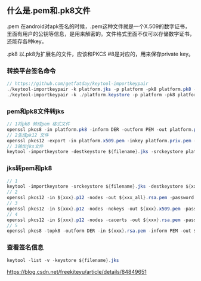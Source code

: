 ## 什么是.pem和.pk8文件
.pem
在android对apk签名的时候，.pem这种文件就是一个X.509的数字证书，里面有用户的公钥等信息，是用来解密的。文件格式里面不仅可以存储数字证书，还能存各种key。

.pk8
以.pk8为扩展名的文件，应该和PKCS #8是对应的，用来保存private key。

### 转换平台签名命令
```java
// https://github.com/getfatday/keytool-importkeypair
./keytool-importkeypair -k platform.jks -p platform -pk8 platform.pk8 -cert platform.x509.pem -alias platform
./keytool-importkeypair -k ./platform.keystore -p platform -pk8 platform.pk8 -cert platform.x509.pem -alias platform
```

### pem和pk8文件转jks
```java
// 1将pk8 转成pem 格式文件
openssl pkcs8 -in platform.pk8 -inform DER -outform PEM -out platform.priv.pem -nocrypt
// 2生成pk12 文件
openssl pkcs12 -export -in platform.x509.pem -inkey platform.priv.pem -out platform.pk12 -name android
// 3输出jks文件
keytool -importkeystore -destkeystore ${filename}.jks -srckeystore platform.pk12 -srcstoretype PKCS12 -srcstorepass ${password}
```


### jks转pem和pk8
```java
// 1
keytool -importkeystore -srckeystore ${filename}.jks -destkeystore ${xxx}.p12 -srcstoretype jks -deststoretype PKCS12
// 2
openssl pkcs12 -in ${xxx}.p12 -nodes -out ${xxx_all}.rsa.pem -password pass:password
// 3
openssl pkcs12 -in ${xxx}.p12 -nodes -nokeys -out ${xxx}.x509.pem -password pass:${password}
// 4
openssl pkcs12 -in ${xxx}.p12 -nodes -cacerts -out ${xxx}.rsa.pem -password pass:${password}
// 5
openssl pkcs8 -topk8 -outform DER -in ${xxx}.rsa.pem -inform PEM -out ${xxx}.pk8 -nocrypt

```
### 查看签名信息
```java
keytool -list -v -keystore ${filename}.jks
```

https://blog.csdn.net/freekiteyu/article/details/84849651
